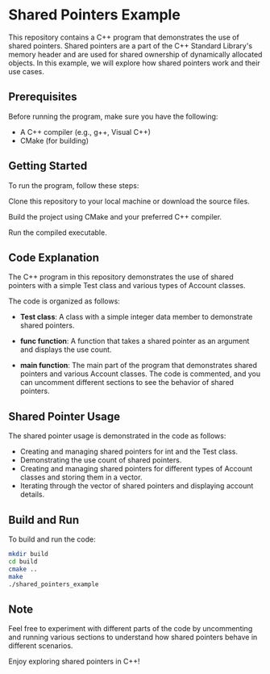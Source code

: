 # Shared Pointers Example
This repository contains a C++ program that demonstrates the use of shared pointers. Shared pointers are a part of the C++ Standard Library's memory header and are used for shared ownership of dynamically allocated objects. In this example, we will explore how shared pointers work and their use cases.

## Prerequisites
Before running the program, make sure you have the following:

* A C++ compiler (e.g., g++, Visual C++)
* CMake (for building)
## Getting Started
To run the program, follow these steps:

Clone this repository to your local machine or download the source files.

Build the project using CMake and your preferred C++ compiler.

Run the compiled executable.

## Code Explanation
The C++ program in this repository demonstrates the use of shared pointers with a simple Test class and various types of Account classes.

The code is organized as follows:

- **Test class**: A class with a simple integer data member to demonstrate shared pointers.

- **func function**: A function that takes a shared pointer as an argument and displays the use count.

- **main function**: The main part of the program that demonstrates shared pointers and various Account classes. The code is commented, and you can uncomment different sections to see the behavior of shared pointers.

## Shared Pointer Usage
The shared pointer usage is demonstrated in the code as follows:

* Creating and managing shared pointers for int and the Test class.
* Demonstrating the use count of shared pointers.
* Creating and managing shared pointers for different types of Account classes and storing them in a vector.
* Iterating through the vector of shared pointers and displaying account details.
## Build and Run
To build and run the code:

```bash
mkdir build
cd build
cmake ..
make
./shared_pointers_example
```
## Note
Feel free to experiment with different parts of the code by uncommenting and running various sections to understand how shared pointers behave in different scenarios.

Enjoy exploring shared pointers in C++!